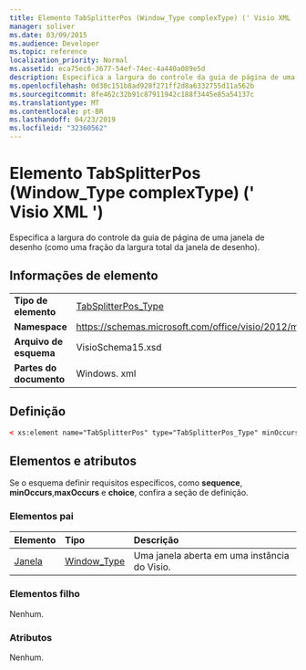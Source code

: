 ```yaml
---
title: Elemento TabSplitterPos (Window_Type complexType) (' Visio XML ')
manager: soliver
ms.date: 03/09/2015
ms.audience: Developer
ms.topic: reference
localization_priority: Normal
ms.assetid: eca75ec6-3677-54ef-74ec-4a440a089e5d
description: Especifica a largura do controle da guia de página de uma janela de desenho (como uma fração da largura total da janela de desenho).
ms.openlocfilehash: 0d30c151b8ad928f271ff2d8a6332755d11a562b
ms.sourcegitcommit: 8fe462c32b91c87911942c188f3445e85a54137c
ms.translationtype: MT
ms.contentlocale: pt-BR
ms.lasthandoff: 04/23/2019
ms.locfileid: "32360562"
---
```

# <a name="tabsplitterpos-element-windowtype-complextype-visio-xml"></a>Elemento TabSplitterPos (Window_Type complexType) (' Visio XML ')

Especifica a largura do controle da guia de página de uma janela de desenho (como uma fração da largura total da janela de desenho).
  
## <a name="element-information"></a>Informações de elemento

|||
|:-----|:-----|
|**Tipo de elemento** <br/> |[TabSplitterPos_Type](tabsplitterpos_type-complextypevisio-xml.md) <br/> |
|**Namespace** <br/> |https://schemas.microsoft.com/office/visio/2012/main  <br/> |
|**Arquivo de esquema** <br/> |VisioSchema15.xsd  <br/> |
|**Partes do documento** <br/> |Windows. xml  <br/> |
   
## <a name="definition"></a>Definição

```XML
< xs:element name="TabSplitterPos" type="TabSplitterPos_Type" minOccurs="0" maxOccurs="1" ></xs:element>
```

## <a name="elements-and-attributes"></a>Elementos e atributos

Se o esquema definir requisitos específicos, como **sequence**, **minOccurs**,**maxOccurs** e **choice**, confira a seção de definição. 
  
### <a name="parent-elements"></a>Elementos pai

|**Elemento**|**Tipo**|**Descrição**|
|:-----|:-----|:-----|
|[Janela](window-element-windows_type-complextypevisio-xml.md) <br/> |[Window_Type](window_type-complextypevisio-xml.md) <br/> |Uma janela aberta em uma instância do Visio.  <br/> |
   
### <a name="child-elements"></a>Elementos filho

Nenhum.
  
### <a name="attributes"></a>Atributos

Nenhum.
  

